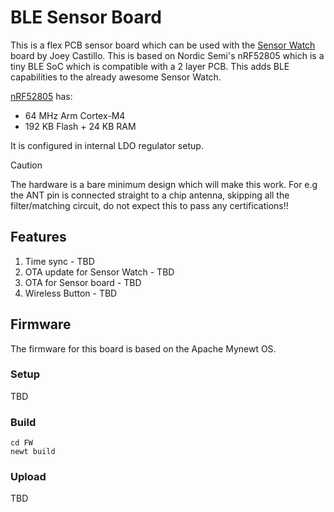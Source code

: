 # BLE Sensor Board
This is a flex PCB sensor board which can be used with the [Sensor Watch](https://github.com/joeycastillo/Sensor-Watch/tree/main) board by Joey Castillo. This is based on Nordic Semi's nRF52805 which is a tiny BLE SoC which is compatible with a 2 layer PCB. This adds BLE capabilities to the already awesome Sensor Watch.

[nRF52805](https://docs.nordicsemi.com/bundle/nRF52805_PS_v1.4/resource/nRF52805_PS_v1.4.pdf) has:
 - 64 MHz Arm Cortex-M4
 - 192 KB Flash + 24 KB RAM

It is configured in internal LDO regulator setup.

> [!CAUTION]
> The hardware is a bare minimum design which will make this work. For e.g the ANT pin is connected straight to a chip antenna, skipping all the filter/matching circuit, do not expect this to pass any certifications!!

## Features
1. Time sync - TBD
2. OTA update for Sensor Watch - TBD
3. OTA for Sensor board - TBD
4. Wireless Button - TBD

## Firmware
The firmware for this board is based on the Apache Mynewt OS.

### Setup
TBD

### Build
```
cd FW
newt build
```

### Upload
TBD